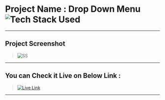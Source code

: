 # Project Name : Drop Down Menu ![Tech Stack Used](https://img.shields.io/badge/Technologies-ReactJS-orange)

---

## Project Screenshot

> ![SS]()

---

## You can Check it Live on Below Link :

> [![Live Link](https://img.shields.io/badge/DEPLOYED-LINK-green)](https://drop-down-08.netlify.app/)

---
